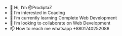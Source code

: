 - 👋 Hi, I’m @ProdiptaZ
- 👀 I’m interested in Coading
- 🌱 I’m currently learning Complete Web Development
- 💞️ I’m looking to collaborate on Web Development
- 📫 How to reach me whatsapp +8801740252088

<!---
ProdiptaZ/ProdiptaZ is a ✨ special ✨ repository because its `README.md` (this file) appears on your GitHub profile.
You can click the Preview link to take a look at your changes.
--->
